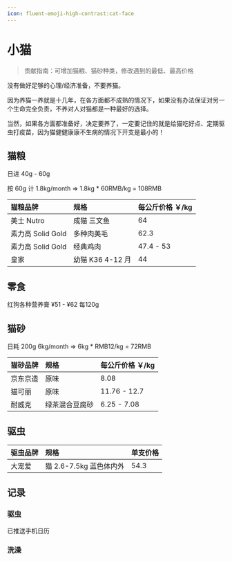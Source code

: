 ```yaml
---
icon: fluent-emoji-high-contrast:cat-face
---
```


# 小猫

> 贡献指南：可增加猫粮、猫砂种类，修改遇到的最低、最高价格

没有做好足够的心理/经济准备，不要养猫。

因为养猫一养就是十几年，在各方面都不成熟的情况下，如果没有办法保证对另一个生命完全负责，不养对人对猫都是一种最好的选择。

当然，如果各方面都准备好，决定要养了，一定要记住的就是给猫吃好点、定期驱虫打疫苗，因为猫健健康康不生病的情况下开支是最小的！

## 猫粮

日进 40g - 60g

按 60g 计 1.8kg/month => 1.8kg * 60RMB/kg = 108RMB

| 猫粮品牌          | 规格             | 每公斤价格 ￥/kg |
| :---------------- | :--------------- | :--------------- |
| 美士 Nutro        | 成猫 三文鱼      | 64               |
| 素力高 Solid Gold | 多种肉美毛       | 62.3             |
| 素力高 Solid Gold | 经典鸡肉         | 47.4 - 53        |
| 皇家              | 幼猫 K36 4-12 月 | 44               |

## 零食

红狗各种营养膏 ¥51 - ¥62 每120g

## 猫砂

日耗 200g 6kg/month => 6kg * RMB12/kg = 72RMB

| 猫砂品牌 | 规格           | 每公斤价格 ￥/kg |
| :------- | :------------- | :--------------- |
| 京东京造 | 原味           | 8.08             |
| 猫可丽   | 原味           | 11.76 - 12.7     |
| 耐威克   | 绿茶混合豆腐砂 | 6.25 - 7.08      |

## 驱虫

| 驱虫品牌 | 规格                    | 单支价格 |
| :------- | :---------------------- | :------- |
| 大宠爱   | 猫 2.6-7.5kg 蓝色体内外 | 54.3     |

## 记录

### 驱虫

已推送手机日历

### 洗澡
